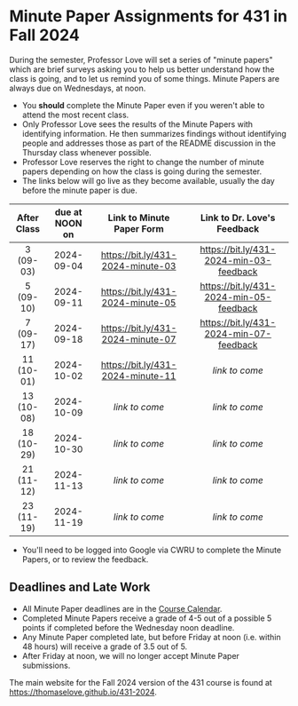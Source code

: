 # Minute Paper Assignments for 431 in Fall 2024

During the semester, Professor Love will set a series of "minute papers" which are brief surveys asking you to help us better understand how the class is going, and to let us remind you of some things. Minute Papers are always due on Wednesdays, at noon.

- You **should** complete the Minute Paper even if you weren't able to attend the most recent class.
- Only Professor Love sees the results of the Minute Papers with identifying information. He then summarizes findings without identifying people and addresses those as part of the README discussion in the Thursday class whenever possible.
- Professor Love reserves the right to change the number of minute papers depending on how the class is going during the semester.
- The links below will go live as they become available, usually the day before the minute paper is due.

<div align="center">
  
After Class | due at NOON on | Link to Minute Paper Form | Link to Dr. Love's Feedback
:----------: | :------: | :---------------------: | :--------------------------:
3 (09-03) | 2024-09-04 | <https://bit.ly/431-2024-minute-03> | <https://bit.ly/431-2024-min-03-feedback>
5 (09-10) | 2024-09-11 | <https://bit.ly/431-2024-minute-05> | <https://bit.ly/431-2024-min-05-feedback>
7 (09-17) | 2024-09-18 | <https://bit.ly/431-2024-minute-07> | <https://bit.ly/431-2024-min-07-feedback>
11 (10-01) | 2024-10-02 | <https://bit.ly/431-2024-minute-11> | *link to come*
13 (10-08) | 2024-10-09 | *link to come* | *link to come*
18 (10-29) | 2024-10-30 | *link to come* | *link to come*
21 (11-12) | 2024-11-13 | *link to come* | *link to come*
23 (11-19) | 2024-11-19 | *link to come* | *link to come*

</div>

- You'll need to be logged into Google via CWRU to complete the Minute Papers, or to review the feedback.

## Deadlines and Late Work

- All Minute Paper deadlines are in the [Course Calendar](https://thomaselove.github.io/431-2024/calendar.html).
- Completed Minute Papers receive a grade of 4-5 out of a possible 5 points if completed before the Wednesday noon deadline.
- Any Minute Paper completed late, but before Friday at noon (i.e. within 48 hours) will receive a grade of 3.5 out of 5.
- After Friday at noon, we will no longer accept Minute Paper submissions.

The main website for the Fall 2024 version of the 431 course is found at <https://thomaselove.github.io/431-2024>.
